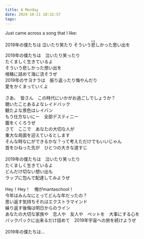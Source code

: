 ```yaml
---
title: A Monday
date: 2024-10-21 18:32:57
tags:
---
```


Just came across a song that I like:

2019年の僕たちは
泣いたり笑たり
そういう<ruby>悲<rt>かな</rt></ruby>しかった思い出を

<div id="kashi_area" itemprop="text">2019年の僕たちは　泣いたり笑ったり<br>たくましく生きているよ<br>そういう悲しかった想い出を<br>棺桶に詰めて海に流そうぜ<br>2019年のサヨナラは　振り返ったり悔やんだり<br>愛をかくまっていくよ<br><br>さあ、　皆さん　この時代にいかがお過ごしでしょうか？<br>聴いたことあるよなレイドバック<br>観たよな景色はレイバン<br>もう仕方ないにー　全部デスティニー<br>腹をくくろうぜ<br>さて　ここで　あなたの大切な人が<br>重大な局面を迎えているとします<br>そんな時なにができるかな？って考えただけでもいいじゃん<br>首をひねった先が　ひとつの大きな道すじ<br><br>2019年の僕たちは　泣いたり笑ったり<br>たくましく生きているよ<br>どんだけ切ない想い出も<br>ラップに包んで配達してみようぜ<br><br>Hey！Hey！　俺がmantaschool！<br>今年はみんなにとってどんな年だったの？<br>思い返す気持ちそれはエクストラマインド<br>繰り返す後悔は明日からのライン<br>あなたの大切な家族や　恋人や　友人や　ペットを　大事にする心を<br>バックパックに出来るだけ詰めて　2019年宇宙への旅を続けようぜ<br><br>2019年の僕たちは…</div>
